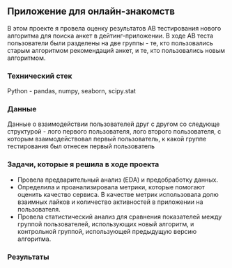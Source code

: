 ## Приложение для онлайн-знакомств
В этом проекте я провела оценку результатов AB тестирования нового алгоритма для поиска анкет в дейтинг-приложении. 
В ходе AB теста пользователи были разделены на две группы - те, кто пользовались старым алгоритмом рекомендаций анкет, и те, кто пользовались новым алгоритмом. 
### Технический стек
Python - pandas, numpy, seaborn, scipy.stat
### Данные
Данные о взаимодействии пользователей друг с другом со следующе структурой - лого первого пользователя, лого второго пользователя, с которым взаимодействовал первый пользователь, к какой группе тестирования был отнесен первый пользователь
### Задачи, которые я решила в ходе проекта
- Провела предварительный анализ (EDA) и предобработку данных.
- Определила и проанализировала метрики, которые помогают оценить качество сервиса. В качестве метрик использовала долю взаимных лайков и количество активностей в приложении на пользователя.
- Провела статистический анализ для сравнения показателей между группой пользователей, использующих новый алгоритм, и контрольной группой, использующей предыдущую версию алгоритма. 
### Результаты
